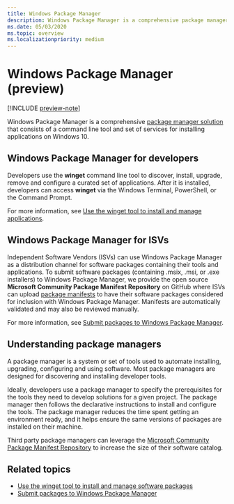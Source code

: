 ```yaml
---
title: Windows Package Manager
description: Windows Package Manager is a comprehensive package manager solution that consists of a command line tool and set of services for installing applications on Windows 10.
ms.date: 05/03/2020
ms.topic: overview
ms.localizationpriority: medium
---
```


# Windows Package Manager (preview)

[!INCLUDE [preview-note](../includes/package-manager-preview.md)]

Windows Package Manager is a comprehensive [package manager solution](#understanding-package-managers) that consists of a command line tool and set of services for installing applications on Windows 10.

## Windows Package Manager for developers

Developers use the **winget** command line tool to discover, install, upgrade, remove and configure a curated set of applications. After it is installed, developers can access **winget** via the Windows Terminal, PowerShell, or the Command Prompt.

For more information, see [Use the winget tool to install and manage applications](winget/index.md).

## Windows Package Manager for ISVs

Independent Software Vendors (ISVs) can use Windows Package Manager as a distribution channel for software packages containing their tools and applications. To submit software packages (containing .msix, .msi, or .exe installers) to Windows Package Manager, we provide the open source **Microsoft Community Package Manifest Repository** on GitHub where ISVs can upload [package manifests](package/manifest.md) to have their software packages considered for inclusion with Windows Package Manager. Manifests are automatically validated and may also be reviewed manually.

For more information, see [Submit packages to Windows Package Manager](package/repository.md).

## Understanding package managers

A package manager is a system or set of tools used to automate installing, upgrading, configuring and using software. Most package managers are designed for discovering and installing developer tools.

Ideally, developers use a package manager to specify the prerequisites for the tools they need to develop solutions for a given project. The package manager then follows the declarative instructions to install and configure the tools. The package manager reduces the time spent getting an environment ready, and it helps ensure the same versions of packages are installed on their machine.

Third party package managers can leverage the [Microsoft Community Package Manifest Repository](package/repository.md) to increase the size of their software catalog.

## Related topics

* [Use the winget tool to install and manage software packages](winget/index.md)
* [Submit packages to Windows Package Manager](package/index.md)
